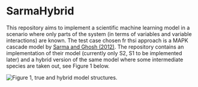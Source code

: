 # SarmaHybrid

This repository aims to implement a scientific machine learning model in a scenario where only parts of the system (in terms of variables and variable interactions) are known. The test case chosen fr thsi approach is a MAPK cascade model by [Sarma and Ghosh (2012)](http://www.biomedcentral.com/1756-0500/5/287). The repository contains an implementation of their model (currently only S2, S1 to be implemented later) and a hybrid version of the same model where some intermediate species are taken out, see Figure 1 below. 

![Figure 1, true and hybrid model structures.](/repository/model_comparison.PNG?raw=true "blabla")